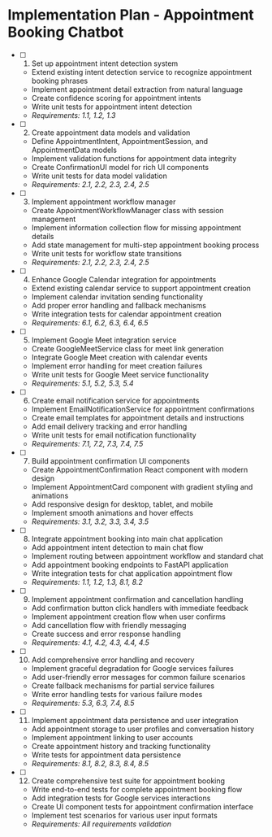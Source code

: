 # Implementation Plan - Appointment Booking Chatbot

- [ ] 1. Set up appointment intent detection system
  - Extend existing intent detection service to recognize appointment booking phrases
  - Implement appointment detail extraction from natural language
  - Create confidence scoring for appointment intents
  - Write unit tests for appointment intent detection
  - _Requirements: 1.1, 1.2, 1.3_

- [ ] 2. Create appointment data models and validation
  - Define AppointmentIntent, AppointmentSession, and AppointmentData models
  - Implement validation functions for appointment data integrity
  - Create ConfirmationUI model for rich UI components
  - Write unit tests for data model validation
  - _Requirements: 2.1, 2.2, 2.3, 2.4, 2.5_

- [ ] 3. Implement appointment workflow manager
  - Create AppointmentWorkflowManager class with session management
  - Implement information collection flow for missing appointment details
  - Add state management for multi-step appointment booking process
  - Write unit tests for workflow state transitions
  - _Requirements: 2.1, 2.2, 2.3, 2.4, 2.5_

- [ ] 4. Enhance Google Calendar integration for appointments
  - Extend existing calendar service to support appointment creation
  - Implement calendar invitation sending functionality
  - Add proper error handling and fallback mechanisms
  - Write integration tests for calendar appointment creation
  - _Requirements: 6.1, 6.2, 6.3, 6.4, 6.5_

- [ ] 5. Implement Google Meet integration service
  - Create GoogleMeetService class for meet link generation
  - Integrate Google Meet creation with calendar events
  - Implement error handling for meet creation failures
  - Write unit tests for Google Meet service functionality
  - _Requirements: 5.1, 5.2, 5.3, 5.4_

- [ ] 6. Create email notification service for appointments
  - Implement EmailNotificationService for appointment confirmations
  - Create email templates for appointment details and instructions
  - Add email delivery tracking and error handling
  - Write unit tests for email notification functionality
  - _Requirements: 7.1, 7.2, 7.3, 7.4, 7.5_

- [ ] 7. Build appointment confirmation UI components
  - Create AppointmentConfirmation React component with modern design
  - Implement AppointmentCard component with gradient styling and animations
  - Add responsive design for desktop, tablet, and mobile
  - Implement smooth animations and hover effects
  - _Requirements: 3.1, 3.2, 3.3, 3.4, 3.5_

- [ ] 8. Integrate appointment booking into main chat application
  - Add appointment intent detection to main chat flow
  - Implement routing between appointment workflow and standard chat
  - Add appointment booking endpoints to FastAPI application
  - Write integration tests for chat application appointment flow
  - _Requirements: 1.1, 1.2, 1.3, 8.1, 8.2_

- [ ] 9. Implement appointment confirmation and cancellation handling
  - Add confirmation button click handlers with immediate feedback
  - Implement appointment creation flow when user confirms
  - Add cancellation flow with friendly messaging
  - Create success and error response handling
  - _Requirements: 4.1, 4.2, 4.3, 4.4, 4.5_

- [ ] 10. Add comprehensive error handling and recovery
  - Implement graceful degradation for Google services failures
  - Add user-friendly error messages for common failure scenarios
  - Create fallback mechanisms for partial service failures
  - Write error handling tests for various failure modes
  - _Requirements: 5.3, 6.3, 7.4, 8.5_

- [ ] 11. Implement appointment data persistence and user integration
  - Add appointment storage to user profiles and conversation history
  - Implement appointment linking to user accounts
  - Create appointment history and tracking functionality
  - Write tests for appointment data persistence
  - _Requirements: 8.1, 8.2, 8.3, 8.4, 8.5_

- [ ] 12. Create comprehensive test suite for appointment booking
  - Write end-to-end tests for complete appointment booking flow
  - Add integration tests for Google services interactions
  - Create UI component tests for appointment confirmation interface
  - Implement test scenarios for various user input formats
  - _Requirements: All requirements validation_